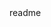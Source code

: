 <snippet>
  <content><![CDATA[
# ${1:Project Name}
TODO: Write a project description
## Installation
TODO: Describe the installation process
## Usage
TODO: Write usage instructions
## License
TODO: Write license
]]></content>
  <tabTrigger>readme</tabTrigger>
</snippet>

